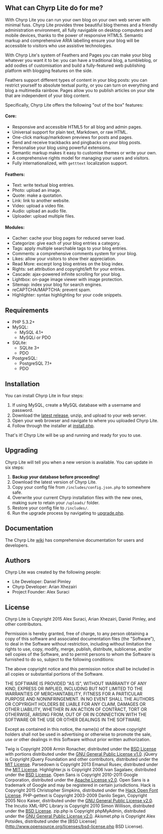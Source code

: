 ## What can Chyrp Lite do for me?
With Chyrp Lite you can run your own blog on your own web server with minimal fuss.
Chyrp Lite provides three beautiful blog themes and a friendly administration environment,
all fully navigable on desktop computers and mobile devices, thanks to the power of
responsive HTML5. Semantic markup and comprehensive ARIA labelling ensure your blog will
be accessible to visitors who use assistive technologies.

With Chyrp Lite's system of Feathers and Pages you can make your blog whatever you want
it to be: you can have a traditional blog, a tumbleblog, or add oodles of customisation
and build a fully-featured web publishing platform with blogging features on the side.

Feathers support different types of content in your blog posts: you can restrict yourself
to absolute textual purity, or you can turn on everything and blog a multimedia rainbow.
Pages allow you to publish articles on your site that are independent of your blog content.

Specifically, Chyrp Lite offers the following "out of the box" features:

#### Core:
* Responsive and accessible HTML5 for all blog and admin pages.
* Universal support for plain text, Markdown, or raw HTML.
* One-click markup/markdown previews for posts and pages.
* Send and receive trackbacks and pingbacks on your blog posts.
* Personalise your blog using powerful extensions.
* Semantic markup makes it easy to customise themes or write your own.
* A comprehensive rights model for managing your users and visitors.
* Fully internationalized, with `getttext` localization support.

#### Feathers:
* Text: write textual blog entries.
* Photo: upload an image.
* Quote: make a quotation.
* Link: link to another website.
* Video: upload a video file.
* Audio: upload an audio file.
* Uploader: upload multiple files.

#### Modules:
* Cacher: cache your blog pages for reduced server load.
* Categorize: give each of your blog entries a category.
* Tags: apply multiple searchable tags to your blog entries.
* Comments: a comprehensive comments system for your blog.
* Likes: allow your visitors to show their appreciation.
* Read More: excerpt long blog entries on the blog index.
* Rights: set attribution and copyright/left for your entries.
* Cascade: ajax-powered infinite scrolling for your blog.
* Lightbox: on-page image viewer with image protection.
* Sitemap: index your blog for search engines.
* reCAPTCHA/MAPTCHA: prevent spam.
* Highlighter: syntax highlighting for your code snippets.

## Requirements

* PHP 5.3.2+
* MySQL:
  - MySQL 4.1+
  - MySQLi or PDO
* SQLite:
  - SQLite 3+
  - PDO
* PostgreSQL:
  - PostgreSQL 7.1+
  - PDO

## Installation
You can install Chyrp Lite in four steps:

1. If using MySQL, create a MySQL database with a username and password.
2. Download the [latest release](https://github.com/xenocrat/chyrp-lite/releases), unzip, and upload to your web server.
3. Open your web browser and navigate to where you uploaded Chyrp Lite.
4. Follow through the installer at [install.php](install.php).

That's it! Chyrp Lite will be up and running and ready for you to use.

## Upgrading
Chyrp Lite will tell you when a new version is available. You can update in six steps:

1. __Backup your database before proceeding!__
2. Download the latest version of Chyrp Lite.
3. Copy your config file from `/includes/config.json.php` to somewhere safe.
4. Overwrite your current Chyrp installation files with the new ones, making sure to retain your `/uploads/` folder.
5. Restore your config file to `/includes/`.
6. Run the upgrade process by navigating to [upgrade.php](upgrade.php).

## Documentation
The Chyrp Lite [wiki](https://github.com/xenocrat/chyrp-lite/wiki) has comprehensive documentation
for users and developers.

## Authors

Chyrp Lite was created by the following people:

* Lite Developer: Daniel Pimley
* Chyrp Developer: Arian Xhezairi
* Project Founder: Alex Suraci

## License

Chyrp Lite is Copyright 2015 Alex Suraci, Arian Xhezairi,
Daniel Pimley, and other contributors.

Permission is hereby granted, free of charge, to any person
obtaining a copy of this software and associated documentation
files (the "Software"), to deal in the Software without
restriction, including without limitation the rights to use,
copy, modify, merge, publish, distribute, sublicense, and/or sell
copies of the Software, and to permit persons to whom the
Software is furnished to do so, subject to the following
conditions:

The above copyright notice and this permission notice shall be
included in all copies or substantial portions of the Software.

THE SOFTWARE IS PROVIDED "AS IS", WITHOUT WARRANTY OF ANY KIND,
EXPRESS OR IMPLIED, INCLUDING BUT NOT LIMITED TO THE WARRANTIES
OF MERCHANTABILITY, FITNESS FOR A PARTICULAR PURPOSE AND
NONINFRINGEMENT. IN NO EVENT SHALL THE AUTHORS OR COPYRIGHT
HOLDERS BE LIABLE FOR ANY CLAIM, DAMAGES OR OTHER LIABILITY,
WHETHER IN AN ACTION OF CONTRACT, TORT OR OTHERWISE, ARISING
FROM, OUT OF OR IN CONNECTION WITH THE SOFTWARE OR THE USE OR
OTHER DEALINGS IN THE SOFTWARE.

Except as contained in this notice, the name(s) of the above
copyright holders shall not be used in advertising or otherwise
to promote the sale, use or other dealings in this Software
without prior written authorization.

Twig is Copyright 2008 Armin Ronacher,
distributed under the [BSD License](http://www.opensource.org/licenses/bsd-license.php)
with portions distributed under the [GNU General Public License v1.0](https://gnu.org/licenses/old-licenses/gpl-1.0.txt).
jQuery is Copyright jQuery Foundation and other contributors,
distributed under the [MIT License](https://raw.githubusercontent.com/jquery/jquery/master/LICENSE.txt).
Parsedown is Copyright 2013 Emanuil Rusev,
distributed under the [MIT License](https://raw.githubusercontent.com/erusev/parsedown/master/LICENSE.txt).
Highlighter.js is Copyright 2006 Ivan Sagalaev,
distributed under the [BSD License](https://raw.githubusercontent.com/isagalaev/highlight.js/master/LICENSE).
Open Sans is Copyright 2010-2011 Google Corporation,
distributed under the [Apache License v2.0](http://www.apache.org/licenses/LICENSE-2.0.txt).
Open Sans is a trademark of Google and may be registered in certain jurisdictions.
Hack is Copyright 2015 Christopher Simpkins,
distributed under the [Hack Open Font License](https://raw.githubusercontent.com/chrissimpkins/Hack/master/LICENSE.md).
PHP-gettext is Copyright 2003-2009 Danilo Segan, Copyright 2005 Nico Kaiser,
distributed under the [GNU General Public License v2.0](https://gnu.org/licenses/old-licenses/gpl-2.0.txt).
The Incutio XML-RPC Library is Copyright 2010 Simon Willison,
distributed under the [BSD License](http://www.opensource.org/licenses/bsd-license.php).
zip.php is Copyright phpMyAdmin,
distributed under the [GNU General Public License v2.0](https://gnu.org/licenses/old-licenses/gpl-2.0.txt).
Akismet.php is Copyright Alex Potsides,
distributed under the [BSD License](http://www.opensource.org/licenses/bsd-license.php BSD License).
